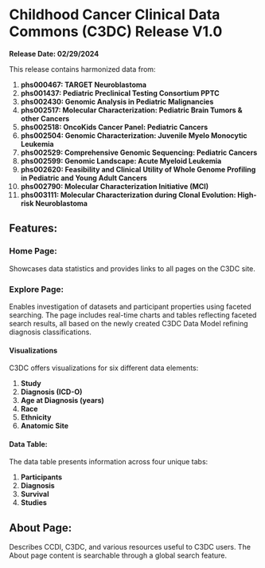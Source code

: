 # Childhood Cancer Clinical Data Commons (C3DC) Release V1.0
**Release Date: 02/29/2024**

This release contains harmonized data from:

1. **phs000467:  TARGET Neuroblastoma**
2. **phs001437: Pediatric Preclinical Testing Consortium PPTC**
3. **phs002430: Genomic Analysis in Pediatric Malignancies**
4. **phs002517: Molecular Characterization: Pediatric Brain Tumors & other Cancers**
5. **phs002518: OncoKids Cancer Panel: Pediatric Cancers**
6. **phs002504: Genomic Characterization: Juvenile Myelo Monocytic Leukemia**
7. **phs002529: Comprehensive Genomic Sequencing: Pediatric Cancers**
8. **phs002599: Genomic Landscape: Acute Myeloid Leukemia**
9. **phs002620: Feasibility and Clinical Utility of Whole Genome Profiling in Pediatric and Young Adult Cancers**
10. **phs002790: Molecular Characterization Initiative (MCI)**
11. **phs003111: Molecular Characterization during Clonal Evolution: High-risk Neuroblastoma**

## Features:

### Home Page:
Showcases data statistics and provides links to all pages on the C3DC site.

### Explore Page:
Enables investigation of datasets and participant properties using faceted searching. The page includes real-time charts and tables reflecting faceted search results, all based on the newly created C3DC Data Model refining diagnosis classifications.

#### Visualizations

C3DC offers visualizations for six different data elements:

1. **Study**
2. **Diagnosis (ICD-O)**
3. **Age at Diagnosis (years)**
4. **Race**
5. **Ethnicity**
6. **Anatomic Site**

#### Data Table:
The data table presents information across four unique tabs:
1. **Participants**
2. **Diagnosis**
3. **Survival**
4. **Studies**

## About Page:
Describes CCDI, C3DC, and various resources useful to C3DC users. The About page content is searchable through a global search feature.
